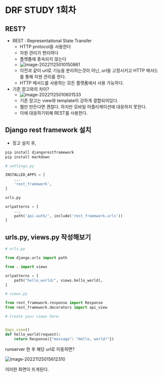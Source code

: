 # DRF STUDY 1회차

## REST?

* REST : Representational State Transfer
  * HTTP protocol을 사용한다
  * 자원 관리가 편리하다
  * 플랫폼에 종속되지 않는다
  * ![image-20221125010150861](C:\Users\asus\AppData\Roaming\Typora\typora-user-images\image-20221125010150861.png)
  * 이전과 같이 url로 기능을 분리하는것이 아닌, url을 고정시키고 HTTP 메서드를 통해 자원 관리를 한다.
  * HTTP 메서드를 사용하는 모든 플랫폼에서 사용 가능하다.
* 기존 장고와의 차이?
  * ![image-20221125010601533](C:\Users\asus\AppData\Roaming\Typora\typora-user-images\image-20221125010601533.png)
  * 기존 장고는 view와 template이 강하게 결합되어있다.
  * 웹만 만든다면 괜찮다. 하지만 모바일 어플리케이션에 대응하지 못한다.
  * 이에 대응하기위해 REST를 사용한다.

## Django rest framework 설치

* 장고 설치 후, 

```bash
pip install djangorestframework
pip install markdown 
```

```python
# settings.py

INSTALLED_APPS = [
    ...
    'rest_framework',
]
```

```python
urls.py

urlpatterns = [
    ...
    path('api-auth/', include('rest_framework.urls'))
]
```

## urls.py, views.py 작성해보기

```python
# urls.py

from django.urls import path

from . import views

urlpatterns = [
    path("hello_world/", views.hello_world),
]

# views.py

from rest_framework.response import Response
from rest_framework.decorators import api_view

# Create your views here.


@api_view()
def hello_world(request):
    return Response({"message": "Hello, world!"})
```

runserver 한 후 해당 url로 이동하면?

![image-20221125015612310](C:\Users\asus\AppData\Roaming\Typora\typora-user-images\image-20221125015612310.png)

이러한 화면이 뜨게된다.